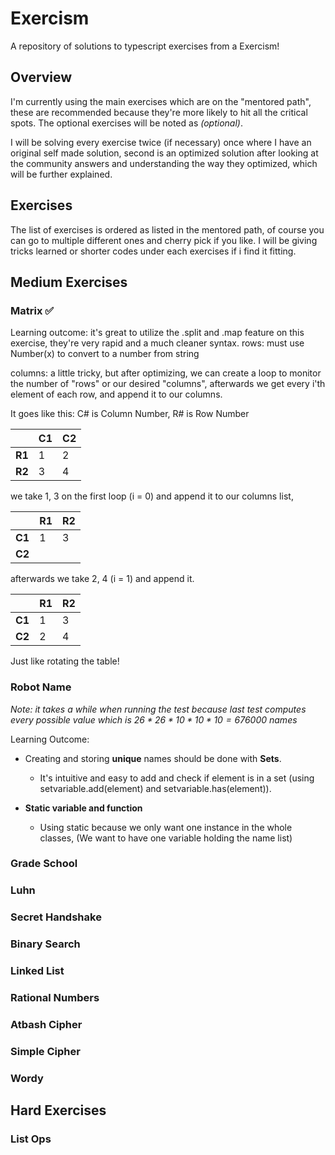 # Exercism

A repository of solutions to typescript exercises from a Exercism!

## Overview

I'm currently using the main exercises which are on the "mentored path", these are recommended because they're more likely to hit all the critical spots. The optional exercises will be noted as *(optional)*.

I will be solving every exercise twice (if necessary) once where I have an original self made solution, second is an optimized solution after looking at the community answers and understanding the way they optimized, which will be further explained.

## Exercises

The list of exercises is ordered as listed in the mentored path, of course you can go to multiple different ones and cherry pick if you like.
I will be giving tricks learned or shorter codes under each exercises if i find it fitting.

## Medium Exercises

### Matrix ✅

Learning outcome:
it's great to utilize the .split and .map feature on this exercise, they're very rapid and a much cleaner syntax.
rows: must use Number(x) to convert to a number from string

columns: a little tricky, but after optimizing, we can create a loop to monitor the number of "rows" or our desired "columns", afterwards we get every i'th element of each row, and append it to our columns.

It goes like this: C# is Column Number, R# is Row Number

|   | C1  | C2|
|---|---|---|
|  **R1** | 1  |   2|
|  **R2** |   3| 4  |

we take 1, 3 on the first loop (i = 0) and append it to our columns list,

|   | R1  | R2|
|---|---|---|
|  **C1** | 1  |   3|
|  **C2** |   |   |

afterwards we take 2, 4 (i = 1) and append it.

|   | R1  | R2|
|---|---|---|
|  **C1** | 1  |   3|
|  **C2** |   2| 4  |

Just like rotating the table!

### Robot Name

*Note: it takes a while when running the test because last test computes every possible value which is $26*26*10*10*10 = 676000$ names*

Learning Outcome:

* Creating and storing **unique** names should be done with **Sets**.
  * It's intuitive and easy to add and check if element is in a set (using setvariable.add(element) and setvariable.has(element)).

* **Static variable and function**
  * Using static because we only want one instance in the whole classes, (We want to have one variable holding the name list)

### Grade School

### Luhn

### Secret Handshake

### Binary Search

### Linked List

### Rational Numbers

### Atbash Cipher

### Simple Cipher

### Wordy

## Hard Exercises

### List Ops
